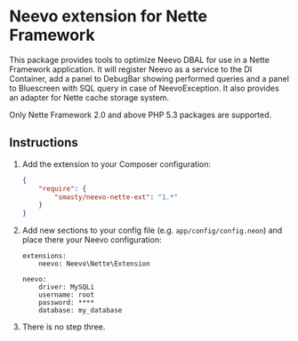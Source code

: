 Neevo extension for Nette Framework
===================================

This package provides tools to optimize Neevo DBAL for use in
a Nette Framework application. It will register Neevo as a service to
the DI Container, add a panel to DebugBar showing performed queries
and a panel to Bluescreen with SQL query in case of NeevoException.
It also provides an adapter for Nette cache storage system.

Only Nette Framework 2.0 and above PHP 5.3 packages are supported.

Instructions
------------

1.  Add the extension to your Composer configuration:

	```json
	{
		"require": {
			"smasty/neevo-nette-ext": "1.*"
		}
	}
	```

2.  Add new sections to your config file (e.g. `app/config/config.neon`)
    and place there your Neevo configuration:

		extensions:
			neevo: Neevo\Nette\Extension

		neevo:
			driver: MySQLi
			username: root
			password: ****
			database: my_database

4.  There is no step three.
